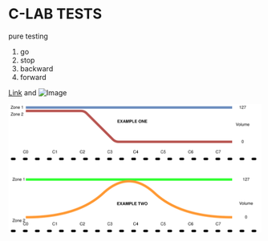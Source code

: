 C-LAB TESTS
====
pure testing

1. go
2. stop
3. backward
4. forward

[Link](url) and ![Image](src)

![crossfade.svg](crossfade.svg)

